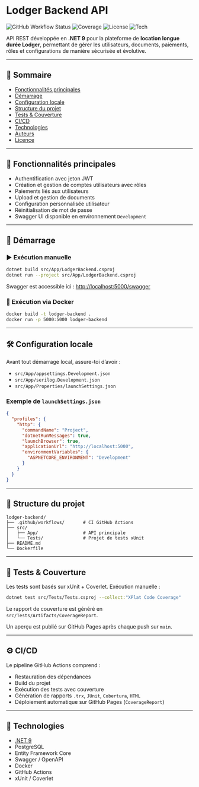 # Lodger Backend API

![GitHub Workflow Status](https://github.com/Nayzow/lodger-backend/actions/workflows/ci.yml/badge.svg)
![Coverage](https://img.shields.io/badge/coverage-dynamic-lightgrey?style=flat)
![License](https://img.shields.io/badge/license-MIT-blue.svg)
![Tech](https://img.shields.io/badge/.NET-9.0-blue)

API REST développée en **.NET 9** pour la plateforme de **location longue durée Lodger**, permettant de gérer les utilisateurs, documents, paiements, rôles et configurations de manière sécurisée et évolutive.

---

## 📁 Sommaire

- [Fonctionnalités principales](#fonctionnalités-principales)
- [Démarrage](#démarrage)
- [Configuration locale](#configuration-locale)
- [Structure du projet](#structure-du-projet)
- [Tests & Couverture](#tests--couverture)
- [CI/CD](#cicd)
- [Technologies](#technologies)
- [Auteurs](#auteurs)
- [Licence](#licence)

---

## 🎯 Fonctionnalités principales

- Authentification avec jeton JWT
- Création et gestion de comptes utilisateurs avec rôles
- Paiements liés aux utilisateurs
- Upload et gestion de documents
- Configuration personnalisée utilisateur
- Réinitialisation de mot de passe
- Swagger UI disponible en environnement `Development`

---

## 🚀 Démarrage

### ▶️ Exécution manuelle

```bash
dotnet build src/App/LodgerBackend.csproj
dotnet run --project src/App/LodgerBackend.csproj
```

Swagger est accessible ici : [http://localhost:5000/swagger](http://localhost:5000/swagger)

### 🐳 Exécution via Docker

```bash
docker build -t lodger-backend .
docker run -p 5000:5000 lodger-backend
```

---

## 🛠️ Configuration locale

Avant tout démarrage local, assure-toi d’avoir :

- `src/App/appsettings.Development.json`
- `src/App/serilog.Development.json`
- `src/App/Properties/launchSettings.json`

### Exemple de `launchSettings.json`

```json
{
  "profiles": {
    "http": {
      "commandName": "Project",
      "dotnetRunMessages": true,
      "launchBrowser": true,
      "applicationUrl": "http://localhost:5000",
      "environmentVariables": {
        "ASPNETCORE_ENVIRONMENT": "Development"
      }
    }
  }
}
```

---

## 📂 Structure du projet

```
lodger-backend/
├── .github/workflows/       # CI GitHub Actions
├── src/
│   ├── App/                 # API principale
│   └── Tests/               # Projet de tests xUnit
├── README.md
└── Dockerfile
```

---

## 🧪 Tests & Couverture

Les tests sont basés sur xUnit + Coverlet. Exécution manuelle :

```bash
dotnet test src/Tests/Tests.csproj --collect:"XPlat Code Coverage"
```

Le rapport de couverture est généré en `src/Tests/Artifacts/CoverageReport`.

Un aperçu est publié sur GitHub Pages après chaque push sur `main`.

---

## ⚙️ CI/CD

Le pipeline GitHub Actions comprend :

- Restauration des dépendances
- Build du projet
- Exécution des tests avec couverture
- Génération de rapports `.trx`, `JUnit`, `Cobertura`, `HTML`
- Déploiement automatique sur GitHub Pages (`CoverageReport`)

---

## 🧰 Technologies

- [.NET 9](https://dotnet.microsoft.com/en-us/download)
- PostgreSQL
- Entity Framework Core
- Swagger / OpenAPI
- Docker
- GitHub Actions
- xUnit / Coverlet
